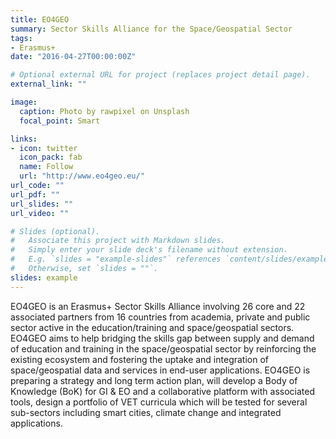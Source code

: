 ```yaml
---
title: EO4GEO
summary: Sector Skills Alliance for the Space/Geospatial Sector
tags:
- Erasmus+
date: "2016-04-27T00:00:00Z"

# Optional external URL for project (replaces project detail page).
external_link: ""

image:
  caption: Photo by rawpixel on Unsplash
  focal_point: Smart

links:
- icon: twitter
  icon_pack: fab
  name: Follow
  url: "http://www.eo4geo.eu/"
url_code: ""
url_pdf: ""
url_slides: ""
url_video: ""

# Slides (optional).
#   Associate this project with Markdown slides.
#   Simply enter your slide deck's filename without extension.
#   E.g. `slides = "example-slides"` references `content/slides/example-slides.md`.
#   Otherwise, set `slides = ""`.
slides: example
---
```


EO4GEO is an Erasmus+ Sector Skills Alliance involving 26 core and 22 associated partners from 16 countries from academia, private and public sector active in the education/training and space/geospatial sectors. EO4GEO aims to help bridging the skills gap between supply and demand of education and training in the space/geospatial sector by reinforcing the existing ecosystem and fostering the uptake and integration of space/geospatial data and services in end-user applications. EO4GEO is preparing a strategy and long term action plan, will develop a Body of Knowledge (BoK) for GI & EO and a collaborative platform with associated tools, design a portfolio of VET curricula which will be tested for several sub-sectors including smart cities, climate change and integrated applications. 
